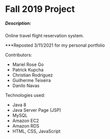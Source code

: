 # Fall 2019 Project
##### Description:
Online travel flight reservation system.

***Reposted 3/11/2021 for my personal portfolio

Contributors:
- Mariel Rose Go
- Patrick Kupcha
- Christian Rodriguez
- Guilherme Teixeira
- Danilo Navas

Technologies used:
- Java 8
- Java Server Page (JSP)
- MySQL
- Amazon EC2
- Amazon RDS
- HTML, CSS, JavaScript
